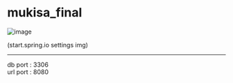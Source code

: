 # mukisa_final


![image](https://github.com/YeonSung-Project/mukisa_final/assets/85202681/d10c2852-0293-48ef-bf1e-cfd8618d0caa)

(start.spring.io settings img)

<hr>


db port : 3306<br>
url port : 8080
